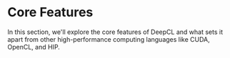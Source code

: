 # Core Features

In this section, we'll explore the core features of DeepCL and what sets it apart from other
high-performance computing languages like CUDA, OpenCL, and HIP.
